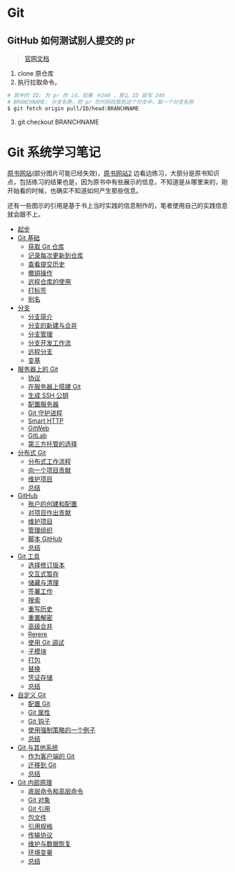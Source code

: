 # Git

## GitHub 如何测试别人提交的 pr

> [官网文档](https://help.github.com/articles/checking-out-pull-requests-locally/)

1. clone 原仓库
2. 执行拉取命令。

  ```bash
  # 其中的 ID: 为 pr 的 id，如果 ＃240 ，那么 ID 就写 240
  # BRANCHNAME: 分支名称，把 pr 的代码拉取到这个分支中，取一个分支名称
  $ git fetch origin pull/ID/head:BRANCHNAME
  ```

3. git checkout BRANCHNAME

# Git 系统学习笔记

[原书网站](http://www.git-scm.com.cn/1511.html)(部分图片可能已经失效)，[原书网站2](https://www.progit.cn/) 边看边练习，大部分是原书知识点，包括练习的结果也是，因为原书中有些展示的信息，不知道是从哪里来的，刚开始看的时候，也确实不知道如何产生那些信息。

还有一些图示的引用是基于书上当时实践的信息制作的，笔者使用自己的实践信息就会跟不上。

- [起步](./01/)
- [Git 基础](./02/)
  - [获取 Git 仓库](./02/01.md)
  - [记录每次更新到仓库](./02/02.md)
  - [查看提交历史](./02/03.md)
  - [撤销操作](./02/04.md)
  - [远程仓库的使用](./02/05.md)
  - [打标签](./02/06.md)
  - [别名](./02/07.md)
- [分支](./03/)
  - [分支简介](./03/01.md)
  - [分支的新建与合并](./03/02.md)
  - [分支管理](./03/03.md)
  - [分支开发工作流](./03/04.md)
  - [远程分支](./03/05.md)
  - [变基](./03/05.md)
- [服务器上的 Git](./04/)
  - [协议](./04/01.md)
  - [在服务器上搭建 Git](./04/02.md)
  - [生成 SSH 公钥](./04/03.md)
  - [配置服务器](./04/04.md)
  - [Git 守护进程](./04/05.md)
  - [Smart HTTP](./04/06.md)
  - [GitWeb](./04/07.md)
  - [GitLab](./04/08.md)
  - [第三方托管的选择](./04/09.md)
- [分布式 Git](./05/)
  - [分布式工作流程](./05/01.md)
  - [向一个项目贡献](./05/02.md)
  - [维护项目](./05/03.md)
  - [总结](./05/04.md)
- [GitHub](./06/)
  - [账户的创建和配置](./06/01.md)
  - [对项目作出贡献](./06/02.md)
  - [维护项目](./06/03.md)
  - [管理组织](./06/04.md)
  - [脚本 GitHub](./06/05.md)
  - [总结](./06/06.md)
- [Git 工具](./07/)
  - [选择修订版本](./07/01.md)
  - [交互式暂存](./07/02.md)
  - [储藏与清理](./07/03.md)
  - [签署工作](./07/04.md)
  - [搜索](./07/05.md)
  - [重写历史](./07/06.md)
  - [重置解密](./07/07.md)
  - [高级合并](./07/08.md)
  - [Rerere](./07/09.md)
  - [使用 Git 调试](./07/10.md)
  - [子模块](./07/11.md)
  - [打包](./07/12.md)
  - [替换](./07/13.md)
  - [凭证存储](./07/14.md)
  - [总结](./07/15.md)
- [自定义 Git](./08/)
  - [配置 Git](./08/01.md)
  - [Git 属性](./08/02.md)
  - [Git 钩子](./08/03.md)
  - [使用强制策略的一个例子](./08/04.md)
  - [总结](./08/05.md)
- [Git 与其他系统](./09/)
  - [作为客户端的 Git](./09/01.md)
  - [迁移到 Git](./09/02.md)
  - [总结](./09/03.md)
- [Git 内部原理](./10/)
  - [底层命令和高层命令](./10/01.md)
  - [Git 对象](./10/02.md)
  - [Git 引用](./10/03.md)
  - [包文件](./10/04.md)
  - [引用规格](./10/05.md)
  - [传输协议](./10/06.md)
  - [维护与数据恢复](./10/07.md)
  - [环境变量](./10/08.md)
  - [总结](./10/09.md)
